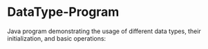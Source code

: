 # DataType-Program
 Java program demonstrating the usage of different data types, their initialization, and basic operations:

